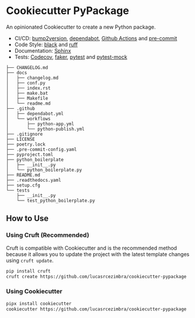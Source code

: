 # Cookiecutter PyPackage


An opinionated Cookiecutter to create a new Python package.

- CI/CD: [bump2version](https://github.com/c4urself/bump2version), [dependabot](https://github.com/dependabot), [Github Actions](https://github.com/features/actions) and [pre-commit](https://github.com/pre-commit/pre-commit)
- Code Style: [black](https://github.com/psf/black) and [ruff](https://github.com/astral-sh/ruff)
- Documentation: [Sphinx](https://github.com/sphinx-doc/sphinx)
- Tests: [Codecov](https://about.codecov.io/), [faker](https://github.com/joke2k/faker), [pytest](https://github.com/pytest-dev/pytest) and [pytest-mock](https://github.com/pytest-dev/pytest-mock/)


```
├── CHANGELOG.md
├── docs
│   ├── changelog.md
│   ├── conf.py
│   ├── index.rst
│   ├── make.bat
│   ├── Makefile
│   └── readme.md
├── .github
│   ├── dependabot.yml
│   └── workflows
│       ├── python-app.yml
│       └── python-publish.yml
├── .gitignore
├── LICENSE
├── poetry.lock
├── .pre-commit-config.yaml
├── pyproject.toml
├── python_boilerplate
│   ├── __init__.py
│   └── python_boilerplate.py
├── README.md
├── .readthedocs.yaml
├── setup.cfg
└── tests
    ├── __init__.py
    └── test_python_boilerplate.py
```


## How to Use

### Using Cruft (Recommended)
Cruft is compatible with Cookiecutter and is the recommended method because it
allows you to update the project with the latest template changes using
`cruft update`.

```bash
pip install cruft
cruft create https://github.com/lucasrcezimbra/cookiecutter-pypackage
```

### Using Cookiecutter

```bash
pipx install cookiecutter
cookiecutter https://github.com/lucasrcezimbra/cookiecutter-pypackage
```
